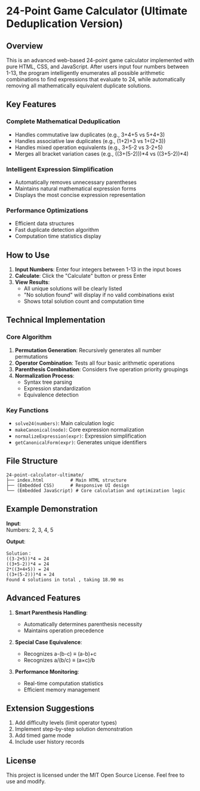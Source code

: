# 24-Point Game Calculator (Ultimate Deduplication Version)

## Overview

This is an advanced web-based 24-point game calculator implemented with pure HTML, CSS, and JavaScript. After users input four numbers between 1-13, the program intelligently enumerates all possible arithmetic combinations to find expressions that evaluate to 24, while automatically removing all mathematically equivalent duplicate solutions.

## Key Features

### Complete Mathematical Deduplication
- Handles commutative law duplicates (e.g., 3+4+5 vs 5+4+3)
- Handles associative law duplicates (e.g., (1+2)+3 vs 1+(2+3))
- Handles mixed operation equivalents (e.g., 3+5-2 vs 3-2+5)
- Merges all bracket variation cases (e.g., ((3+(5-2)))*4 vs ((3+5-2))*4)

### Intelligent Expression Simplification
- Automatically removes unnecessary parentheses
- Maintains natural mathematical expression forms
- Displays the most concise expression representation

### Performance Optimizations
- Efficient data structures
- Fast duplicate detection algorithm
- Computation time statistics display

## How to Use

1. **Input Numbers**: Enter four integers between 1-13 in the input boxes
2. **Calculate**: Click the "Calculate" button or press Enter
3. **View Results**:
   - All unique solutions will be clearly listed
   - "No solution found" will display if no valid combinations exist
   - Shows total solution count and computation time

## Technical Implementation

### Core Algorithm

1. **Permutation Generation**: Recursively generates all number permutations
2. **Operator Combination**: Tests all four basic arithmetic operations
3. **Parenthesis Combination**: Considers five operation priority groupings
4. **Normalization Process**:
   - Syntax tree parsing
   - Expression standardization
   - Equivalence detection

### Key Functions

- `solve24(numbers)`: Main calculation logic
- `makeCanonical(node)`: Core expression normalization
- `normalizeExpression(expr)`: Expression simplification
- `getCanonicalForm(expr)`: Generates unique identifiers

## File Structure

```
24-point-calculator-ultimate/
├── index.html          # Main HTML structure
├── (Embedded CSS)      # Responsive UI design
└── (Embedded JavaScript) # Core calculation and optimization logic
```

## Example Demonstration

**Input**:  
Numbers: 2, 3, 4, 5

**Output**:
```
Solution：
((3-2+5))*4 = 24
((3+5-2))*4 = 24
2*((3+4+5)) = 24
((3+(5-2)))*4 = 24
Found 4 solutions in total , taking 18.90 ms
```

## Advanced Features

1. **Smart Parenthesis Handling**:
   - Automatically determines parenthesis necessity
   - Maintains operation precedence

2. **Special Case Equivalence**:
   - Recognizes a-(b-c) ≡ (a-b)+c
   - Recognizes a/(b/c) ≡ (a×c)/b

3. **Performance Monitoring**:
   - Real-time computation statistics
   - Efficient memory management

## Extension Suggestions

1. Add difficulty levels (limit operator types)
2. Implement step-by-step solution demonstration
3. Add timed game mode
4. Include user history records

## License

This project is licensed under the MIT Open Source License. Feel free to use and modify.
